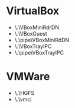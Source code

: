 # VirtualBox
- \\.\VBoxMiniRdrDN
- \\.\VBoxGuest
- \\.\pipe\VBoxMiniRdDN
- \\.\VBoxTrayIPC
- \\.\pipe\VBoxTrayIPC

# VMWare

- \\.\HGFS
- \\.\vmci